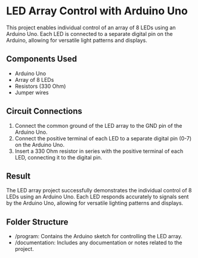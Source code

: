 # LED Array Control with Arduino Uno

This project enables individual control of an array of 8 LEDs using an Arduino Uno. Each LED is connected to a separate digital pin on the Arduino, allowing for versatile light patterns and displays.

## Components Used

- Arduino Uno
- Array of 8 LEDs
- Resistors (330 Ohm)
- Jumper wires

## Circuit Connections

1. Connect the common ground of the LED array to the GND pin of the Arduino Uno.
2. Connect the positive terminal of each LED to a separate digital pin (0-7) on the Arduino Uno.
3. Insert a 330 Ohm resistor in series with the positive terminal of each LED, connecting it to the digital pin.

## Result
The LED array project successfully demonstrates the individual control of 8 LEDs using an Arduino Uno. Each LED responds accurately to signals sent by the Arduino Uno, allowing for versatile lighting patterns and displays.

## Folder Structure

- /program: Contains the Arduino sketch for controlling the LED array.
- /documentation: Includes any documentation or notes related to the project.

